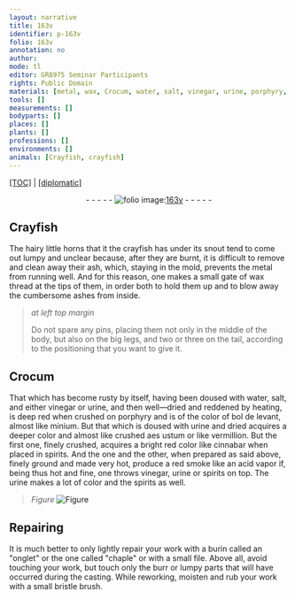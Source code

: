 ```yaml
---
layout: narrative
title: 163v
identifier: p-163v
folio: 163v
annotation: no
author:
mode: tl
editor: GR8975 Seminar Participants
rights: Public Domain
materials: [metal, wax, Crocum, water, salt, vinegar, urine, porphyry, bol de levant, minium, aes ustum, vermillion, cinnabar, spirits, bristle]
tools: []
measurements: []
bodyparts: []
places: []
plants: []
professions: []
environments: []
animals: [Crayfish, crayfish]
---
```


<p><a href="{{ site.baseurl }}/translation/">[TOC]</a> | <a href="{{ site.baseurl }}/texts/p-163v_tc/">[diplomatic]</a></p><div class="folio" align="center">- - - - - <a href="http://gallica.bnf.fr/ark:/12148/btv1b10500001g/f332.image" target="_blank"><img src="https://cu-mkp.github.io/2017-workshop-edition/assets/photo-icon.png" alt="folio image: " style="display:inline-block; margin-bottom:-3px;"/>163v</a> - - - - - </div>  
  

## <span class="al">Crayfish</span>

 
The hairy little horns that it <span class="sup">the <span class="al">crayfish</span></span> has under its snout tend to come out lumpy and unclear because, after they are burnt, it is difficult to remove and clean away their ash, which, staying in the mold, prevents the <span class="m">metal</span> from running well. And for this reason, one makes a small gate of <span class="m">wax</span> thread at the tips of them, in order both to hold them up and to blow away the cumbersome ashes from inside.
 
> *at left top margin*
> 
> 
> Do not spare any pins, placing them not only in the middle of the body, but also on the big legs, and two or three on the tail, according to the positioning that you want to give it.
 
 
  

## <span class="m">Crocum</span>

 
That which has become rusty by itself, having been doused with <span class="m">water</span>, <span class="m">salt</span>, and either <span class="m">vinegar</span> or <span class="m">urine</span>, and then well—dried and reddened by heating, is deep red when crushed on <span class="m">porphyry</span> and is of the color of <span class="m">bol de levant</span>, almost like <span class="m">minium</span>. But that which is doused with <span class="m">urine</span> and dried acquires a deeper color and almost like crushed <span class="m">aes ustum</span> or like <span class="m">vermillion</span>. But the first one, finely crushed, acquires a bright red color like <span class="m">cinnabar</span> when placed in <span class="m">spirits</span>. And the one and the other, when prepared as said above, finely ground and made very hot, produce a red smoke like an acid vapor if, being thus hot and fine, one throws <span class="m">vinegar</span>, <span class="m">urine</span> or <span class="m">spirits</span> on top. The <span class="m">urine</span> makes a lot of color and the <span class="m">spirits</span> as well.
 
> *Figure*
> <a href="https://drive.google.com/open?id=0B9-oNrvWdlO5anJvd0FQQ3BkRFE" target="_blank"><img src="https://cu-mkp.github.io/GR8975-edition/assets/photo-icon.png" alt="Figure" style="display:inline-block; margin-bottom:-3px;"/></a>
 
 
  

## Repairing

 
It is much better to only lightly repair your work with a burin called an "onglet" or the one called "chaple" or with a small file. Above all, avoid touching your work, but touch only the burr or lumpy parts that will have occurred during the casting. While reworking, moisten and rub your work with a small <span class="m">bristle</span> brush.
 

